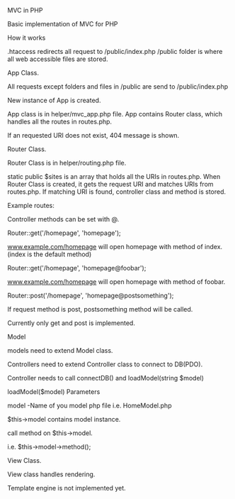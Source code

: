 MVC in PHP

Basic implementation of MVC for PHP


How it works

.htaccess redirects all request to /public/index.php
/public folder is where all web accessible files are stored.

App Class.

All requests except folders and files in /public are send to /public/index.php

New instance of App is created.

App class is in helper/mvc\_app.php file.
App contains Router class, which handles all the routes in routes.php.

If an requested URI does not exist, 404 message is shown.



Router Class.

Router Class is in helper/routing.php file.

static public $sites is an array that holds all the URIs in routes.php.
When Router Class is created, it gets the request URI and matches URIs from routes.php.
If matching URI is found, controller class and method is stored.

Example routes:

Controller methods can be set with @.

Router::get('/homepage', 'homepage');

www.example.com/homepage will open homepage with method of index.
(index is the default method)

Router::get('/homepage', 'homepage@foobar');

www.example.com/homepage will open homepage with method of foobar.

Router::post('/homepage', 'homepage@postsomething');

If request method is post, postsomething method will be called.

Currently only get and post is implemented.





Model

models need to extend Model class.

Controllers need to extend Controller class to connect to DB(PDO).

Controller needs to call connectDB() and loadModel(string $model)

loadModel($model) Parameters

model
-Name of you model php file i.e. HomeModel.php

$this->model contains model instance.

call method on $this->model.

i.e. $this->model->method();


View Class.

View class handles rendering.  

Template engine is not implemented yet.
